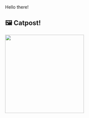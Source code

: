 Hello there!



## 🖼️ Catpost!

<sub>
    <img src="https://cdn2.thecatapi.com/images/2ft.jpg" height="256">
</sub>

